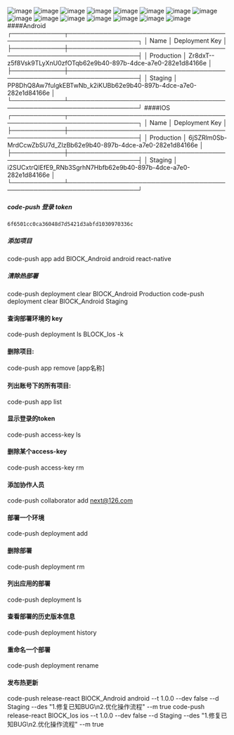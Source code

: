  ![image](https://github.com/yrjwcharm/react-native-block-chain-news/blob/master/screen/3.jpg)
 ![image](https://github.com/yrjwcharm/react-native-block-chain-news/blob/master/screen/4.jpg)
 ![image](https://github.com/yrjwcharm/react-native-block-chain-news/blob/master/screen/5.jpg)
 ![image](https://github.com/yrjwcharm/react-native-block-chain-news/blob/master/screen/6.jpg)
 ![image](https://github.com/yrjwcharm/react-native-block-chain-news/blob/master/screen/7.jpg)
 ![image](https://github.com/yrjwcharm/react-native-block-chain-news/blob/master/screen/8.jpg)
 ![image](https://github.com/yrjwcharm/react-native-block-chain-news/blob/master/screen/9.jpg)
 ![image](https://github.com/yrjwcharm/react-native-block-chain-news/blob/master/screen/10.jpg)
 ![image](https://github.com/yrjwcharm/react-native-block-chain-news/blob/master/screen/11.jpg)
 ![image](https://github.com/yrjwcharm/react-native-block-chain-news/blob/master/screen/12.jpg)
 ![image](https://github.com/yrjwcharm/react-native-block-chain-news/blob/master/screen/13.jpg)
 ![image](https://github.com/yrjwcharm/react-native-block-chain-news/blob/master/screen/14.jpg)
 ![image](https://github.com/yrjwcharm/react-native-block-chain-news/blob/master/screen/15.jpg)
 ![image](https://github.com/yrjwcharm/react-native-block-chain-news/blob/master/screen/16.jpg)
 ![image](https://github.com/yrjwcharm/react-native-block-chain-news/blob/master/screen/17.jpg)
####Android
┌────────────┬──────────────────────────────────────────────────────────────────┐
│ Name       │ Deployment Key                                                   │
├────────────┼──────────────────────────────────────────────────────────────────┤
│ Production │ Zr8dxT--z5f8Vsk9TLyXnU0zfOTqb62e9b40-897b-4dce-a7e0-282e1d84166e │
├────────────┼──────────────────────────────────────────────────────────────────┤
│ Staging    │ PP8DhQ8Aw7fulgkEBTwNb_k2iKUBb62e9b40-897b-4dce-a7e0-282e1d84166e │
└────────────┴──────────────────────────────────────────────────────────────────┘
####IOS
┌────────────┬──────────────────────────────────────────────────────────────────┐
│ Name       │ Deployment Key                                                   │
├────────────┼──────────────────────────────────────────────────────────────────┤
│ Production │ 6jSZRlm0Sb-MrdCcwZbSU7d_ZIzBb62e9b40-897b-4dce-a7e0-282e1d84166e │
├────────────┼──────────────────────────────────────────────────────────────────┤
│ Staging    │ i2SUCxtrQIEfE9_RNb3SgrhN7Hbfb62e9b40-897b-4dce-a7e0-282e1d84166e │
└────────────┴──────────────────────────────────────────────────────────────────┘
##### code-push  登录 token  
    6f6501cc0ca36048d7d5421d3abfd1030970336c
#####  添加项目 
  code-push app add BlOCK_Android android react-native
#####  清除热部署
  code-push deployment clear BlOCK_Android Production
  code-push deployment clear BlOCK_Android Staging
####  查询部署环境的 key
code-push deployment ls  BLOCK_Ios  -k
#### 删除项目: 
code-push app remove [app名称]
#### 列出账号下的所有项目:
code-push app list
#### 显示登录的token
 code-push access-key ls
#### 删除某个access-key
 code-push access-key rm <accessKey>
####  添加协作人员
 code-push collaborator add <appName> next@126.com
#### 部署一个环境
code-push deployment add <appName> <deploymentName>
#### 删除部署
code-push deployment rm <appName>
#### 列出应用的部署
 code-push deployment ls <appName>
#### 查看部署的历史版本信息
code-push deployment history <appName> <deploymentNmae>
#### 重命名一个部署
code-push deployment rename <appName> <currentDeploymentName> <newDeploymentName>
####  发布热更新
code-push release-react BlOCK_Android android --t 1.0.0 --dev false --d Staging --des "1.修复已知BUG\n2.优化操作流程" --m true
code-push release-react BlOCK_Ios ios --t 1.0.0 --dev false --d Staging --des "1.修复已知BUG\n2.优化操作流程" --m true



